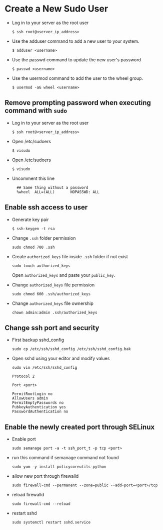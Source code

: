 # Create a New Sudo User

* Log in to your server as the root user

  `$ ssh root@<server_ip_address>`

* Use the adduser command to add a new user to your system.

  `$ adduser <username>`

* Use the passwd command to update the new user's password

  `$ passwd <username>`

* Use the usermod command to add the user to the wheel group.

  `$ usermod -aG wheel <username>`



## Remove prompting password when executing command with `sudo`

* Log in to your server as the root user

  `$ ssh root@<server_ip_address>`

* Open /etc/sudoers

  `$ visudo`

* Open /etc/sudoers

  `$ visudo`

* Uncomment this line

  ```
    ## Same thing without a password
    %wheel  ALL=(ALL)       NOPASSWD: ALL
  ```


## Enable ssh access to user

* Generate key pair

  `$ ssh-keygen -t rsa`

* Change `.ssh` folder permission

  `sudo chmod 700 .ssh`

* Create `authorized_keys` file inside `.ssh` folder if not exist

  `sudo touch authorized_keys`

  Open `authorized_keys` and paste your `public_key`.

* Change `authorized_keys` file permission

  `sudo chmod 600 .ssh/authorized_keys`

* Change `authorized_keys` file ownership

  `chown admin:admin .ssh/authorized_keys`


## Change ssh port and security

* First backup sshd_config

  `sudo cp /etc/ssh/sshd_config /etc/ssh/sshd_config.bak`

* Open sshd using your editor and modify values

  `sudo vim /etc/ssh/sshd_config`

  ```  
  Protocol 2

  Port <port>

  PermitRootLogin no
  AllowUsers admin
  PermitEmptyPasswords no
  PubkeyAuthentication yes
  PasswordAuthentication no
  ```

## Enable the newly created port through SELinux

* Enable port
  
  `sudo semanage port -a -t ssh_port_t -p tcp <port>`

* run this command if semanage command not found

  `sudo yum -y install policycoreutils-python`

* allow new port through firewalld

  `sudo firewall-cmd --permanent --zone=public --add-port=<port>/tcp`

* reload firewalld

  `sudo firewall-cmd --reload`

* restart sshd

  `sudo systemctl restart sshd.service`
